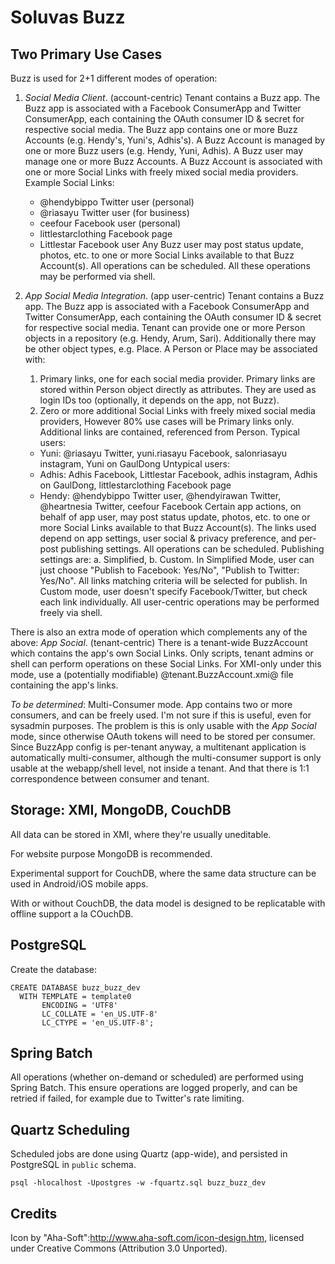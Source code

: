 # Soluvas Buzz

## Two Primary Use Cases

Buzz is used for 2+1 different modes of operation:

1. *Social Media Client*. (account-centric)
   Tenant contains a Buzz app. The Buzz app is associated with a Facebook ConsumerApp and Twitter ConsumerApp,
   each containing the OAuth consumer ID & secret for respective social media.
   The Buzz app contains one or more Buzz Accounts (e.g. Hendy's, Yuni's, Adhis's).
   A Buzz Account is managed by one or more Buzz users (e.g. Hendy, Yuni, Adhis). A Buzz user
   may manage one or more Buzz Accounts.
   A Buzz Account is associated with one or more Social Links with freely mixed social media providers.
   Example Social Links:
   - @hendybippo Twitter user (personal)
   - @riasayu Twitter user (for business)
   - ceefour Facebook user (personal)
   - littlestarclothing Facebook page
   - Littlestar Facebook user
   Any Buzz user may post status update, photos, etc. to one or more Social Links
   available to that Buzz Account(s).
   All operations can be scheduled.
   All these operations may be performed via shell.

2. *App Social Media Integration*. (app user-centric)
   Tenant contains a Buzz app. The Buzz app is associated with a Facebook ConsumerApp and Twitter ConsumerApp,
   each containing the OAuth consumer ID & secret for respective social media.
   Tenant can provide one or more Person objects in a repository (e.g. Hendy, Arum, Sari).
   Additionally there may be other object types, e.g. Place.
   A Person or Place may be associated with:
   1. Primary links, one for each social media provider.
      Primary links are stored within Person object directly as attributes.
      They are used as login IDs too (optionally, it depends on the app, not Buzz).
   2. Zero or more additional Social Links with freely mixed social media providers,
   However 80% use cases will be Primary links only.
   Additional links are contained, referenced from Person.
   Typical users:
   - Yuni: @riasayu Twitter, yuni.riasayu Facebook, salonriasayu instagram, Yuni on GaulDong 
   Untypical users:
   - Adhis: Adhis Facebook, Littlestar Facebook, adhis instagram, Adhis on GaulDong, littlestarclothing Facebook page
   - Hendy: @hendybippo Twitter user, @hendyirawan Twitter, @heartnesia Twitter, ceefour Facebook
   Certain app actions, on behalf of app user, may post status update, photos, etc. to one or more Social Links
   available to that Buzz Account(s). The links used depend on app settings, user social & privacy preference,
   and per-post publishing settings.
   All operations can be scheduled.
   Publishing settings are: a. Simplified, b. Custom.
   In Simplified Mode, user can just choose "Publish to Facebook: Yes/No", "Publish to Twitter: Yes/No".
   All links matching criteria will be selected for publish.
   In Custom mode, user doesn't specify Facebook/Twitter, but check each link individually.
   All user-centric operations may be performed freely via shell.

There is also an extra mode of operation which complements any of the above:
*App Social*. (tenant-centric)
There is a tenant-wide BuzzAccount which contains the app's own Social Links.
Only scripts, tenant admins or shell can perform operations on these Social Links.
For XMI-only under this mode, use a (potentially modifiable) @tenant.BuzzAccount.xmi@ file containing
the app's links.

*To be determined*: Multi-Consumer mode. App contains two or more consumers,
and can be freely used. I'm not sure if this is useful, even for sysadmin purposes.
The problem is this is only usable with the *App Social* mode, since
otherwise OAuth tokens will need to be stored per consumer.
Since BuzzApp config is per-tenant anyway, a multitenant application is
automatically multi-consumer, although the multi-consumer support is only
usable at the webapp/shell level, not inside a tenant. And that there is
1:1 correspondence between consumer and tenant. 

## Storage: XMI, MongoDB, CouchDB

All data can be stored in XMI, where they're usually uneditable.

For website purpose MongoDB is recommended.

Experimental support for CouchDB, where the same data structure can be used in Android/iOS mobile apps.

With or without CouchDB, the data model is designed to be replicatable with offline support a la COuchDB.

## PostgreSQL

Create the database:

	CREATE DATABASE buzz_buzz_dev
	  WITH TEMPLATE = template0
	       ENCODING = 'UTF8'
	       LC_COLLATE = 'en_US.UTF-8'
	       LC_CTYPE = 'en_US.UTF-8';

## Spring Batch

All operations (whether on-demand or scheduled) are performed using Spring Batch. This ensure operations are logged properly,
and can be retried if failed, for example due to Twitter's rate limiting.

## Quartz Scheduling

Scheduled jobs are done using Quartz (app-wide), and persisted in PostgreSQL in `public` schema.

    psql -hlocalhost -Upostgres -w -fquartz.sql buzz_buzz_dev


## Credits

Icon by "Aha-Soft":http://www.aha-soft.com/icon-design.htm, licensed under Creative Commons (Attribution 3.0 Unported).
